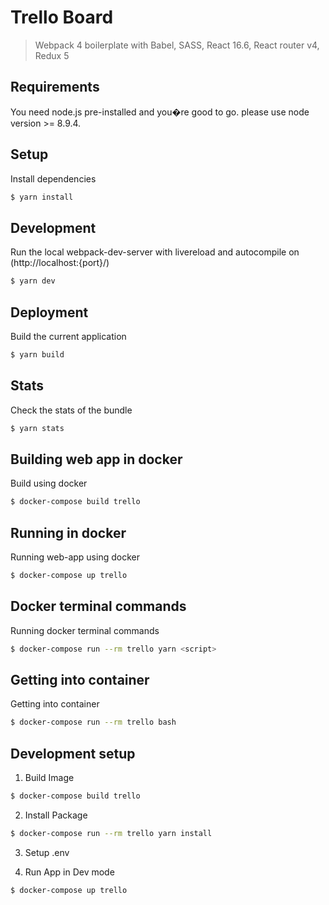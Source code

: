 Trello Board
===========

> Webpack 4 boilerplate with Babel, SASS, React 16.6, React router v4, Redux 5

## Requirements
You need node.js pre-installed and you�re good to go.
please use node version >= 8.9.4.

## Setup
Install dependencies
```sh
$ yarn install
```

## Development
Run the local webpack-dev-server with livereload and autocompile on (http://localhost:{port}/)
```sh
$ yarn dev
```
## Deployment
Build the current application
```sh
$ yarn build
```

## Stats
Check the stats of the bundle
```sh
$ yarn stats
```
## Building web app in docker
Build using docker
```sh
$ docker-compose build trello
```

## Running in docker
Running web-app using docker
```sh
$ docker-compose up trello
```

## Docker terminal commands
Running docker terminal commands
```sh
$ docker-compose run --rm trello yarn <script>
```

## Getting into container
Getting into container
```sh
$ docker-compose run --rm trello bash
```

## Development setup
1. Build Image
```sh
$ docker-compose build trello
```
2. Install Package
```sh
$ docker-compose run --rm trello yarn install
```
3. Setup .env

4. Run App in Dev mode
```sh
$ docker-compose up trello
```
